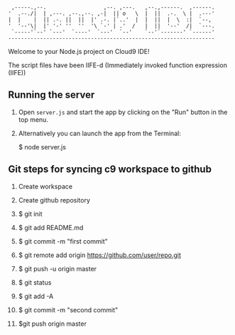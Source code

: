 
     ,-----.,--.                  ,--. ,---.   ,--.,------.  ,------.
    '  .--./|  | ,---. ,--.,--. ,-|  || o   \  |  ||  .-.  \ |  .---'
    |  |    |  || .-. ||  ||  |' .-. |`..'  |  |  ||  |  \  :|  `--, 
    '  '--'\|  |' '-' ''  ''  '\ `-' | .'  /   |  ||  '--'  /|  `---.
     `-----'`--' `---'  `----'  `---'  `--'    `--'`-------' `------'
    ----------------------------------------------------------------- 


Welcome to your Node.js project on Cloud9 IDE!

The script files have been IIFE-d (Immediately invoked function expression (IIFE))

## Running the server

1) Open `server.js` and start the app by clicking on the "Run" button in the top menu.

2) Alternatively you can launch the app from the Terminal:

    $ node server.js

## Git steps for syncing c9 workspace to github

1) Create workspace

2) Create github repository

3) $ git init

4) $ git add README.md

5) $ git commit -m "first commit"

6) $ git remote add origin https://github.com/user/repo.git

7) $ git push -u origin master

8) $ git status

9) $ git add -A

10) $ git commit -m "second commit"

11) $git push origin master